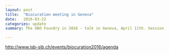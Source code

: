 ```yaml
---
layout: post
title:  "Biocuration meeting in Geneva"
date:   2016-03-22
categories: update
summary: The OBO Foundry in 2016 - talk in Geneva, April 11th. Session 2 - Biocuration 2016 meeting. 

---
```


http://www.isb-sib.ch/events/biocuration2016/agenda
